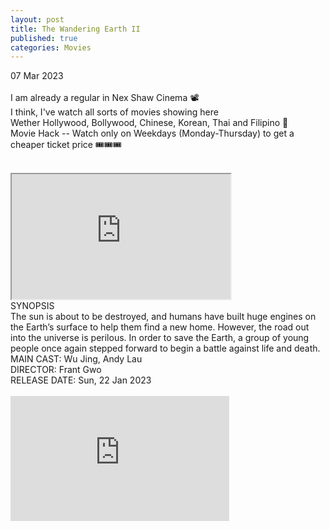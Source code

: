 ```yaml
---
layout: post
title: The Wandering Earth II
published: true
categories: Movies
---
```

07 Mar 2023
<br>
<br>
I am already a regular in Nex Shaw Cinema 📽️
<br>
I think, I've watch all sorts of movies showing here
<br>
Wether Hollywood, Bollywood, Chinese, Korean, Thai and Filipino 🍿
<br>
Movie Hack -- Watch only on Weekdays (Monday-Thursday) to get a cheaper ticket price 🎟️🎟️🎟️
<br>
<!--more-->
<br>
<iframe src="https://drive.google.com/file/d/11KQQtOFMa03pZDTfTge2eRs66yLhcjgG/preview" width="350" height="200" allow="autoplay"></iframe>
<br>
SYNOPSIS
<br>
The sun is about to be destroyed, and humans have built huge engines on the Earth’s surface to help them find a new home. However, the road out into the universe is perilous. In order to save the Earth, a group of young people once again stepped forward to begin a battle against life and death.
<br>
MAIN CAST: Wu Jing, Andy Lau
<br>
DIRECTOR: Frant Gwo
<br>
RELEASE DATE: Sun, 22 Jan 2023
<br>
<br>
<iframe width="350" height="200" src="https://www.youtube.com/embed/eoSfu9GCA1c" frameborder="0" allow="accelerometer; autoplay; encrypted-media; gyroscope; picture-in-picture" allowfullscreen></iframe>

